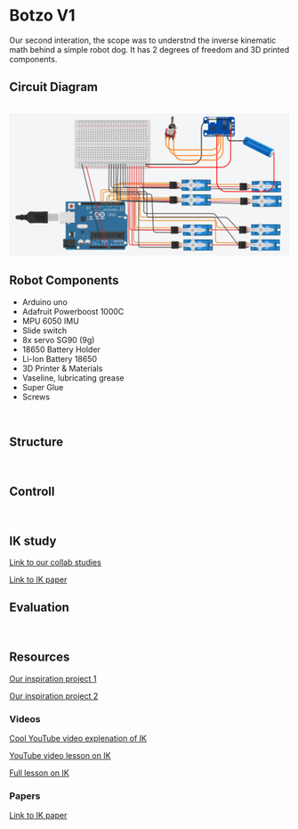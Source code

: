 # Botzo V1
Our second interation, the scope was to understnd the inverse kinematic math behind a simple robot dog. It has 2 degrees of freedom and 3D printed components.
<br>

## Circuit Diagram
<br>
<img src="Images/circuit_diagram.png">

## Robot Components
- Arduino uno
- Adafruit Powerboost 1000C
- MPU 6050 IMU
- Slide switch
- 8x servo SG90 (9g)
- 18650 Battery Holder
- Li-Ion Battery 18650
- 3D Printer & Materials
- Vaseline, lubricating grease
- Super Glue
- Screws
<br>

## Structure
<br>

## Controll
<br>

## IK study
[Link to our collab studies](https://colab.research.google.com/drive/1-2LA13HfGoF-sFvO-_iz6qzYOe-9e5LA?usp=sharing)

[Link to IK paper](https://www.researchgate.net/publication/320307716_Inverse_Kinematic_Analysis_Of_A_Quadruped_Robot)
<br>

## Evaluation
<br>

## Resources
[Our inspiration project 1](https://www.instructables.com/GoodBoy-3D-Printed-Arduino-Robot-Dog/)

[Our inspiration project 2](https://hackaday.io/project/171456-diy-hobby-servos-quadruped-robot)
<br>

### Videos
[Cool YouTube video explenation of IK](https://www.youtube.com/watch?v=HjmIOKSp7v4)

[YouTube video lesson on IK](https://www.youtube.com/watch?v=RH3iAmMsolo)

[Full lesson on IK](https://www.youtube.com/watch?v=unwUt3kkgvE)
<br>

### Papers
[Link to IK paper](https://www.researchgate.net/publication/320307716_Inverse_Kinematic_Analysis_Of_A_Quadruped_Robot)
<br>